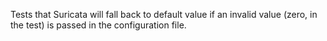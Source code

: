 Tests that Suricata will fall back to default value if an invalid value
(zero, in the test) is passed in the configuration file.

